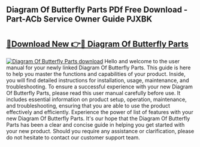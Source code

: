 ## Diagram Of Butterfly Parts PDf Free Download - Part-ACb Service Owner Guide PJXBK

# <h2><a href="http://dfl7ki.blite.top/?on=Diagram+Of+Butterfly+Parts">🔗Download New 👉🔴 Diagram Of Butterfly Parts</a></h2>

[![Diagram Of Butterfly Parts download](https://i.imgur.com/lujVjoI.png)](http://dfl7ki.blite.top/?on=Diagram+Of+Butterfly+Parts)
Hello and welcome to the user manual for your newly linked Diagram Of Butterfly Parts. This guide is here to help you master the functions and capabilities of your product. Inside, you will find detailed instructions for installation, usage, maintenance, and troubleshooting. To ensure a successful experience with your new Diagram Of Butterfly Parts, please read this user manual carefully before use. It includes essential information on product setup, operation, maintenance, and troubleshooting, ensuring that you are able to use the product effectively and efficiently. Experience the power of list of features with your new Diagram Of Butterfly Parts. It's our hope that the Diagram Of Butterfly Parts has been a clear and concise guide in helping you get started with your new product. Should you require any assistance or clarification, please do not hesitate to contact our customer support team.
